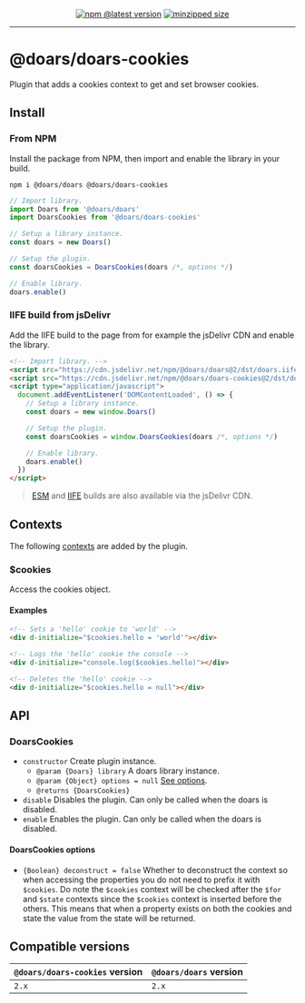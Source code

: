 <div align="center">

[![npm @latest version](https://img.shields.io/npm/v/@doars/doars-cookies.svg?label=Version&style=flat-square&maxAge=86400)](https://www.npmjs.com/package/@doars/doars-cookies)
[![minzipped size](https://img.shields.io/bundlephobia/minzip/@doars/doars-cookies?label=Size&style=flat-square&maxAge=86400)](https://www.npmjs.com/package/@doars/doars-cookies)

</div>

<hr/>

# @doars/doars-cookies

Plugin that adds a cookies context to get and set browser cookies.

## Install

### From NPM

Install the package from NPM, then import and enable the library in your build.

```
npm i @doars/doars @doars/doars-cookies
```

```JavaScript
// Import library.
import Doars from '@doars/doars'
import DoarsCookies from '@doars/doars-cookies'

// Setup a library instance.
const doars = new Doars()

// Setup the plugin.
const doarsCookies = DoarsCookies(doars /*, options */)

// Enable library.
doars.enable()
```

### IIFE build from jsDelivr

Add the IIFE build to the page from for example the jsDelivr CDN and enable the
library.

```HTML
<!-- Import library. -->
<script src="https://cdn.jsdelivr.net/npm/@doars/doars@2/dst/doars.iife.js"></script>
<script src="https://cdn.jsdelivr.net/npm/@doars/doars-cookies@2/dst/doars-cookies.iife.js"></script>
<script type="application/javascript">
  document.addEventListener('DOMContentLoaded', () => {
    // Setup a library instance.
    const doars = new window.Doars()

    // Setup the plugin.
    const doarsCookies = window.DoarsCookies(doars /*, options */)

    // Enable library.
    doars.enable()
  })
</script>
```

> [ESM](https://cdn.jsdelivr.net/npm/@doars/doars-cookies@2/dst/doars-cookies.esm.js)
> and
> [IIFE](https://cdn.jsdelivr.net/npm/@doars/doars-cookies@2/dst/doars-cookies.iife.js)
> builds are also available via the jsDelivr CDN.

## Contexts

The following
[contexts](https://github.com/doars/doars/tree/main/packages/doars#contexts)
are added by the plugin.

### $cookies

Access the cookies object.

#### Examples

```HTML
<!-- Sets a 'hello' cookie to 'world' -->
<div d-initialize="$cookies.hello = 'world'"></div>
```

```HTML
<!-- Logs the 'hello' cookie the console -->
<div d-initialize="console.log($cookies.hello)"></div>
```

```HTML
<!-- Deletes the 'hello' cookie -->
<div d-initialize="$cookies.hello = null"></div>
```

## API

### DoarsCookies

- `constructor` Create plugin instance.
  - `@param {Doars} library` A doars library instance.
  - `@param {Object} options = null` [See options](#doarscookies-options).
  - `@returns {DoarsCookies}`
- `disable` Disables the plugin. Can only be called when the doars is disabled.
- `enable` Enables the plugin. Can only be called when the doars is disabled.

#### DoarsCookies options

- `{Boolean} deconstruct = false` Whether to deconstruct the context so when
  accessing the properties you do not need to prefix it with `$cookies`. Do note
  the `$cookies` context will be checked after the `$for` and `$state` contexts
  since the `$cookies` context is inserted before the others. This means that when
  a property exists on both the cookies and state the value from the state
  will be returned.

## Compatible versions

| `@doars/doars-cookies` version | `@doars/doars` version |
| ------------------------------ | ---------------------- |
| `2.x`                          | `2.x`                  |
